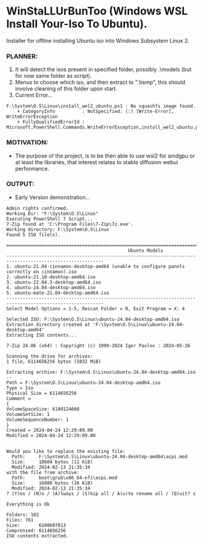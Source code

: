 # WinStaLLUrBunToo (Windows WSL Install Your-Iso To Ubuntu).
Installer for offline installing Ubuntu iso into Windows Subsystem Linux 2.

### PLANNER:
1. It will detect the isos present in specified folder, possibly .\models (but for now same folder as script). 
2. Menus to choose which iso, and then extract to ".\temp", this should involve cleaning of this folder upon start. 
3. Current Error...
```
F:\System\O.S\Linux\install_wel2_ubuntu.ps1 : No squashfs image found.
    + CategoryInfo          : NotSpecified: (:) [Write-Error], WriteErrorException
    + FullyQualifiedErrorId : Microsoft.PowerShell.Commands.WriteErrorException,install_wel2_ubuntu.ps1

```

### MOTIVATION:
- The purpose of the project, is to be then able to use wsl2 for amdgpu or at least the libraries, that interest relates to stable diffusion webui performance.

### OUTPUT:
- Early Version demonstration...
```
Admin rights confirmed.
Working Dir: "F:\System\O.S\Linux"
Executing PowerShell 7 Script...
7-Zip found at 'C:\Program Files\7-Zip\7z.exe'.
Working directory: F:\System\O.S\Linux
Found 5 ISO file(s).

==========================================================================================================
                                             Ubuntu Models
----------------------------------------------------------------------------------------------------------
1. ubuntu-21.04-cinnamon-desktop-amd64 (unable to configure panels correctly on cinnamon).iso
2. ubuntu-21.10-desktop-amd64.iso
3. ubuntu-22.04.3-desktop-amd64.iso
4. ubuntu-24.04-desktop-amd64.iso
5. ubuntu-mate-21.04-desktop-amd64.iso
----------------------------------------------------------------------------------------------------------
Select Model Options = 1-5, Rescan Folder = R, Exit Program = X: 4

Selected ISO: F:\System\O.S\Linux\ubuntu-24.04-desktop-amd64.iso
Extraction directory created at 'F:\System\O.S\Linux\ubuntu-24.04-desktop-amd64'
Extracting ISO contents...

7-Zip 24.06 (x64) : Copyright (c) 1999-2024 Igor Pavlov : 2024-05-26

Scanning the drive for archives:
1 file, 6114656256 bytes (5832 MiB)

Extracting archive: F:\System\O.S\Linux\ubuntu-24.04-desktop-amd64.iso
--
Path = F:\System\O.S\Linux\ubuntu-24.04-desktop-amd64.iso
Type = Iso
Physical Size = 6114656256
Comment =
{
VolumeSpaceSize: 6109124608
VolumeSetSize: 1
VolumeSequenceNumber: 1
}
Created = 2024-04-24 12:29:09.00
Modified = 2024-04-24 12:29:09.00


Would you like to replace the existing file:
  Path:     F:\System\O.S\Linux\ubuntu-24.04-desktop-amd64\acpi.mod
  Size:     10604 bytes (11 KiB)
  Modified: 2024-02-13 21:35:34
with the file from archive:
  Path:     boot\grub\x86_64-efi\acpi.mod
  Size:     16080 bytes (16 KiB)
  Modified: 2024-02-13 21:35:34
? (Y)es / (N)o / (A)lways / (S)kip all / A(u)to rename all / (Q)uit? s

Everything is Ok

Folders: 182
Files: 761
Size:       6108607813
Compressed: 6114656256
ISO contents extracted.
```
